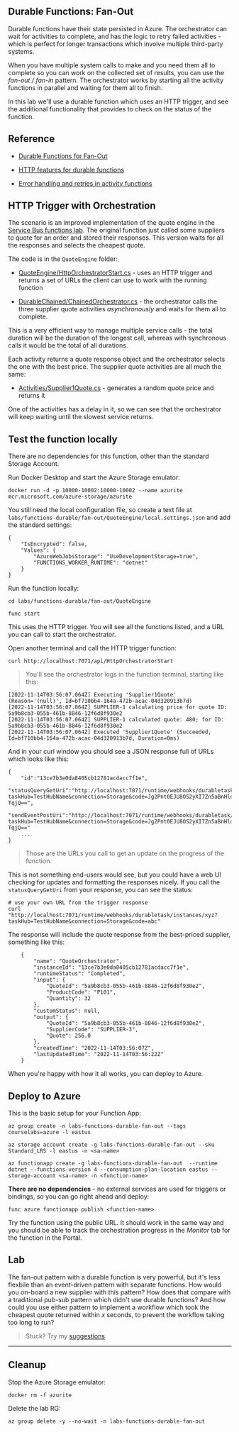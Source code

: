 ## Durable Functions: Fan-Out

Durable functions have their state persisted in Azure. The orchestrator can wait for activities to complete, and has the logic to retry failed activities - which is perfect for longer transactions which involve multiple third-party systems.

When you have multiple system calls to make and you need them all to complete so you can work on the collected set of results, you can use the _fan-out / fan-in_ pattern. The orchestrator works by starting all the activity functions in parallel and waiting for them all to finish.

In this lab we'll use a durable function which uses an HTTP trigger, and see the additional functionality that provides to check on the status of the function.

## Reference

- [Durable Functions for Fan-Out](https://learn.microsoft.com/en-us/azure/azure-functions/durable/durable-functions-overview?tabs=csharp#human)

- [HTTP features for durable functions](https://learn.microsoft.com/en-us/azure/azure-functions/durable/durable-functions-http-features?tabs=csharp)

- [Error handling and retries in activity functions](https://learn.microsoft.com/en-us/azure/azure-functions/durable/durable-functions-error-handling?tabs=csharp)


## HTTP Trigger with Orchestration

The scenario is an improved implementation of the quote engine in the [Service Bus functions lab](/labs/functions/servicebus/README.md). The original function just called some suppliers to quote for an order and stored their responses. This version waits for all the responses and selects the cheapest quote.

The code is in the `QuoteEngine` folder:

- [QuoteEngine/HttpOrchestratorStart.cs](/labs/functions-durable/fan-out/QuoteEngine/HttpOrchestratorStart.cs) - uses an HTTP trigger and returns a set of URLs the client can use to work with the running function

- [DurableChained/ChainedOrchestrator.cs](/labs/functions-durable/fan-out/QuoteEngine/QuoteOrchestrator.cs) - the orchestrator calls the three supplier quote activities _asynchronously_ and waits for them all to complete.

This is a very efficient way to manage multiple service calls - the total duration will be the duration of the longest call, whereas with synchronous calls it would be the total of all durations.

Each activity returns a quote response object and the orchestrator selects the one with the best price. The supplier quote activities are all much the same:

- [Activities/Supplier1Quote.cs](/labs/functions-durable/fan-out/QuoteEngine/Activities/Supplier1Quote.cs) - generates a random quote price and returns it

One of the activities has a delay in it, so we can see that the orchestrator will keep waiting until the slowest service returns.

## Test the function locally

There are no dependencies for this function, other than the standard Storage Account.

Run Docker Desktop and start the Azure Storage emulator:

```
docker run -d -p 10000-10002:10000-10002 --name azurite mcr.microsoft.com/azure-storage/azurite
```

You still need the local configuration file, so create a text file at `labs/functions-durable/fan-out/QuoteEngine/local.settings.json` and add the standard settings:

```
{
    "IsEncrypted": false,
    "Values": {
        "AzureWebJobsStorage": "UseDevelopmentStorage=true",
        "FUNCTIONS_WORKER_RUNTIME": "dotnet"
    }
}
```

Run the function locally:

```
cd labs/functions-durable/fan-out/QuoteEngine

func start
```

This uses the HTTP trigger. You will see all the functions listed, and a URL you can call to start the orchestrator.

Open another terminal and call the HTTP trigger function:

```
curl http://localhost:7071/api/HttpOrchestratorStart
```

> You'll see the orchestrator logs in the function terminal, starting like this:

```
[2022-11-14T03:56:07.064Z] Executing 'Supplier1Quote' (Reason='(null)', Id=bf710bb4-164a-472b-acac-04d320913b7d)
[2022-11-14T03:56:07.064Z] SUPPLIER-1 calculating price for quote ID: 5a9b8cb3-055b-461b-8846-12f6d8f930e2
[2022-11-14T03:56:07.064Z] SUPPLIER-1 calculated quote: 480; for ID: 5a9b8cb3-055b-461b-8846-12f6d8f930e2
[2022-11-14T03:56:07.064Z] Executed 'Supplier1Quote' (Succeeded, Id=bf710bb4-164a-472b-acac-04d320913b7d, Duration=0ms)
```

And in your curl window you should see a JSON response full of URLs which looks like this:

```
{
    "id":"13ce7b3e0da8405cb12781acdacc7f1e",
    "statusQueryGetUri":"http://localhost:7071/runtime/webhooks/durabletask/instances/13ce7b3e0da8405cb12781acdacc7f1e?taskHub=TestHubName&connection=Storage&code=Jg2Pnt0EJU8OS2yXI7Zn5aBnHldpfGkvkwppeu6F2Xj2AzFuQ-TqjQ==",
    "sendEventPostUri":"http://localhost:7071/runtime/webhooks/durabletask/instances/13ce7b3e0da8405cb12781acdacc7f1e/raiseEvent/{eventName}?taskHub=TestHubName&connection=Storage&code=Jg2Pnt0EJU8OS2yXI7Zn5aBnHldpfGkvkwppeu6F2Xj2AzFuQ-TqjQ=="
    ...
}
```

> Those are the URLs you call to get an update on the progress of the function.

This is not something end-users would see, but you could have a web UI checking for updates and formatting the responses nicely. If you call the `statusQueryGetUri` from your response, you can see the status:

```
# use your own URL from the trigger response
curl "http://localhost:7071/runtime/webhooks/durabletask/instances/xyz?taskHub=TestHubName&connection=Storage&code=abc"
```

The response will include the quote response from the best-priced supplier, something like this:

```
    {
        "name": "QuoteOrchestrator",
        "instanceId": "13ce7b3e0da8405cb12781acdacc7f1e",
        "runtimeStatus": "Completed",
        "input": {
            "QuoteId": "5a9b8cb3-055b-461b-8846-12f6d8f930e2",
            "ProductCode": "P101",
            "Quantity": 32
        },
        "customStatus": null,
        "output": {
            "QuoteId": "5a9b8cb3-055b-461b-8846-12f6d8f930e2",
            "SupplierCode": "SUPPLIER-3",
            "Quote": 256.0
        },
        "createdTime": "2022-11-14T03:56:07Z",
        "lastUpdatedTime": "2022-11-14T03:56:22Z"
    }
```

When you're happy with how it all works, you can deploy to Azure.

## Deploy to Azure

This is the basic setup for your Function App:

```
az group create -n labs-functions-durable-fan-out --tags courselabs=azure -l eastus

az storage account create -g labs-functions-durable-fan-out --sku Standard_LRS -l eastus -n <sa-name>

az functionapp create -g labs-functions-durable-fan-out  --runtime dotnet --functions-version 4 --consumption-plan-location eastus --storage-account <sa-name> -n <function-name> 
```

**There are no dependencies** - no external services are used for triggers or bindings, so you can go right ahead and deploy:

```
func azure functionapp publish <function-name>
```

Try the function using the public URL. It should work in the same way and you should be able to track the orchestration progress in the _Monitor_ tab for the function in the Portal.

## Lab

The fan-out pattern with a durable function is very powerful, but it's less flexbile than an event-driven pattern with separate functions. How would you on-board a new supplier with this pattern? How does that compare with a traditional pub-sub pattern which didn't use durable functions? And how could you use either pattern to implement a workflow which took the cheapest quote returned within _x_ seconds, to prevent the workflow taking too long to run?

> Stuck? Try my [suggestions](suggestions.md) 
___

## Cleanup

Stop the Azure Storage emulator:

```
docker rm -f azurite
```

Delete the lab RG:

```
az group delete -y --no-wait -n labs-functions-durable-fan-out
```
